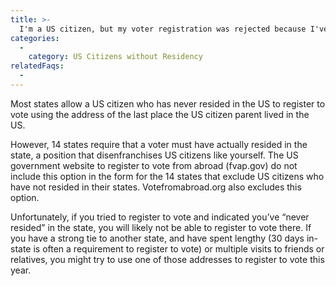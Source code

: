 ```yaml
---
title: >-
  I'm a US citizen, but my voter registration was rejected because I've never resided in the US. What can I do?
categories:
  - 
    category: US Citizens without Residency
relatedFaqs:
  -
---
```

Most states allow a US citizen who has never resided in the US to register to vote using the address of the last place the US citizen parent lived in the US.

However, 14 states require that a voter must have actually resided in the state, a position that disenfranchises US citizens like yourself. The US government website to register to vote from abroad (fvap.gov) do not include this option in the form for the 14 states that exclude US citizens who have not resided in their states. Votefromabroad.org also excludes this option.

Unfortunately, if you tried to register to vote and indicated you’ve “never resided” in the state, you will likely not be able to register to vote there. If you have a strong tie to another state, and have spent lengthy (30 days in-state is often a requirement to register to vote) or multiple visits to friends or relatives, you might try to use one of those addresses to register to vote this year.